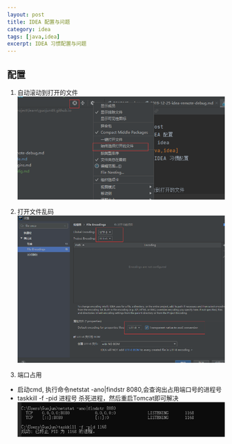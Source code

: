 ```yaml
---
layout: post
title: IDEA 配置与问题
category: idea
tags: [java,idea]
excerpt: IDEA 习惯配置与问题
---
```


## 配置
1. 自动滚动到打开的文件
![](../../assets/images/2020-06-08-idea-config_images/3ef7e537.png)

2. 打开文件乱码
![](../../assets/images/2020-06-08-idea-config_images/dc710b22.png)

3. 端口占用
 - 启动cmd, 执行命令netstat -ano|findstr  8080,会查询出占用端口号的进程号
 - taskkill -f -pid 进程号   杀死进程，然后重启Tomcat即可解决
![](../../assets/images/2020-06-08-idea-config_images/b540b51f.png)